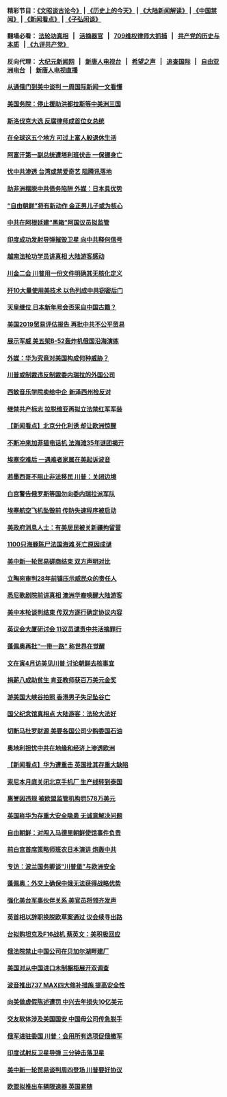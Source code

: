 #### 精彩节目：[《文昭谈古论今》](http://134.209.198.168/wenzhao) | [《历史上的今天》](http://134.209.198.168/today-in-history) | [《大陆新闻解读》](http://134.209.198.168/ntdtv-comedy) | [《中国禁闻》](http://134.209.198.168/ntdtv-news) | [《新闻看点》](http://134.209.198.168/news-insight) | [《子弘闲谈》](http://134.209.198.168/zihongxiantan/) 

  #### 翻墙必看： [法轮功真相](http://134.209.198.168:10000/videos/truth.html) &nbsp;&nbsp;|&nbsp;&nbsp; [活摘器官](http://134.209.198.168:10000/videos/res/Organs/) &nbsp;&nbsp;|&nbsp;&nbsp; [709维权律师大抓捕](http://134.209.198.168:10000/videos/709/) &nbsp;&nbsp;|&nbsp;&nbsp; [共产党的历史与本质](http://134.209.198.168:10000/videos/ccp.html) &nbsp;&nbsp;| [《九评共产党》](http://134.209.198.168:10000/videos/jiuping/) 

#### 反向代理： [大纪元新闻网](http://134.209.198.168:10080/) &nbsp;&nbsp;|&nbsp;&nbsp; [新唐人电视台](http://134.209.198.168:8000/) &nbsp;&nbsp;|&nbsp;&nbsp; [希望之声](http://134.209.198.168:8200/) &nbsp;&nbsp;|&nbsp;&nbsp; [追查国际](http://134.209.198.168:10010/) &nbsp;&nbsp;|&nbsp;&nbsp; [自由亚洲电台](http://134.209.198.168:9800/) &nbsp;&nbsp;|&nbsp;&nbsp; [新唐人电视直播](http://134.209.198.168/) 

#### [从通俄门到美中谈判 一周国际新闻一文看懂](../pages/nsc418/n11151265.md?t=04010037) 

#### [美国务院：停止援助洪都拉斯等中美洲三国](../pages/nsc418/n11152947.md?t=04010037) 

#### [斯洛伐克大选 反腐律师成首位女总统](../pages/nsc418/n11153077.md?t=04010037) 

#### [在全球这五个地方 可过上富人般退休生活](../pages/nsc418/n11151775.md?t=04010037) 

#### [阿富汗第一副总统遭塔利班伏击 一保镖身亡](../pages/nsc418/n11152070.md?t=04010037) 

#### [忧中共渗透 台湾或禁爱奇艺 阻腾讯落地](../pages/nsc418/n11151626.md?t=04010037) 

#### [助非洲摆脱中共债务陷阱 外媒：日本具优势](../pages/nsc418/n11151637.md?t=04010037) 

#### [“自由朝鲜”将有新动作 金正男儿子或为核心](../pages/nsc418/n11151559.md?t=04010037) 

#### [中共在阿根廷建“黑箱”阿国议员拟监管](../pages/nsc418/n11151549.md?t=04010037) 

#### [印度成功发射导弹摧毁卫星 向中共释何信号](../pages/nsc418/n11151376.md?t=04010037) 

#### [越南法轮功学员讲真相 大陆游客感动](../pages/nsc418/n11151052.md?t=04010037) 

#### [川金二会 川普用一份文件明确其无核化定义](../pages/nsc418/n11151140.md?t=04010037) 

#### [歼10大量使用美技术 以色列成中共窃密后门](../pages/nsc418/n11143429.md?t=04010037) 

#### [天皇继位 日本新年号会否采自中国古籍？](../pages/nsc418/n11151078.md?t=04010037) 

#### [美国2019贸易评估报告 再批中共不公平贸易](../pages/nsc418/n11150818.md?t=04010037) 

#### [展示军威 美五架B-52轰炸机俄国沿海演练](../pages/nsc418/n11150480.md?t=04010037) 

#### [外媒：华为究竟对美国构成何种威胁？](../pages/nsc418/n11149562.md?t=04010037) 

#### [川普或制裁违反制裁委内瑞拉的外国公司](../pages/nsc418/n11150019.md?t=04010037) 

#### [西敏音乐学院卖给中企 新泽西州检反对](../pages/nsc418/n11149680.md?t=04010037) 

#### [继禁共产标志 拉脱维亚再拟立法禁红军军装](../pages/nsc418/n11149779.md?t=04010037) 

#### [【新闻看点】北京分化利诱 却让欧洲惊醒](../pages/nsc418/n11149321.md?t=04010037) 

#### [不断冲来加菲猫电话机 法海滩35年谜团揭开](../pages/nsc418/n11149623.md?t=04010037) 

#### [埃塞空难后 一遇难者家属在美起诉波音](../pages/nsc418/n11149698.md?t=04010037) 

#### [若墨西哥不阻止非法移民 川普：关闭边境](../pages/nsc418/n11149488.md?t=04010037) 

#### [白宫警告俄罗斯等国勿向委内瑞拉派军队](../pages/nsc418/n11149658.md?t=04010037) 

#### [埃塞航空飞机坠毁前 传防失速程序被启动](../pages/nsc418/n11149281.md?t=04010037) 

#### [美政府消息人士：有美居民被关新疆拘留营](../pages/nsc418/n11149339.md?t=04010037) 

#### [1100只海豚陈尸法国海滩 死亡原因成谜](../pages/nsc418/n11148870.md?t=04010037) 

#### [美中新一轮贸易磋商结束 双方声明对比](../pages/nsc418/n11149183.md?t=04010037) 

#### [立陶宛审判28年前镇压示威民众的责任人](../pages/nsc418/n11148633.md?t=04010037) 

#### [悉尼歌剧院前讲真相 澳洲华裔唤醒大陆游客](../pages/nsc418/n11148530.md?t=04010037) 

#### [美中本轮谈判结束 传双方逐行确定协议内容](../pages/nsc418/n11148669.md?t=04010037) 

#### [英议会大厦研讨会 11议员谴责中共活摘罪行](../pages/nsc418/n11147307.md?t=04010037) 

#### [蓬佩奥再批“一带一路” 称世界在觉醒](../pages/nsc418/n11148618.md?t=04010037) 

#### [文在寅4月访美见川普 讨论朝鲜去核事宜](../pages/nsc418/n11148476.md?t=04010037) 

#### [捐薪八成助贫生 肯亚教师获百万美元金奖](../pages/nsc418/n11148002.md?t=04010037) 

#### [游美国大峡谷拍照 香港男子失足坠谷亡](../pages/nsc418/n11147271.md?t=04010037) 

#### [国父纪念馆真相点 大陆游客：法轮大法好](../pages/nsc418/n11146855.md?t=04010037) 

#### [切断马杜罗财源 美要各国公司少购委国石油](../pages/nsc418/n11147170.md?t=04010037) 

#### [奥地利担忧中共在地缘和经济上渗透欧洲](../pages/nsc418/n11147131.md?t=04010037) 

#### [【新闻看点】华为遭重击 英国批其存重大缺陷](../pages/nsc418/n11146848.md?t=04010037) 

#### [索尼本月底关闭北京手机厂 生产线转到泰国](../pages/nsc418/n11146898.md?t=04010037) 

#### [惠誉因违规 被欧盟监管机构罚578万美元](../pages/nsc418/n11146571.md?t=04010037) 

#### [英国称华为存重大安全隐患 无诚意解决问题](../pages/nsc418/n11146736.md?t=04010037) 

#### [自由朝鲜：对闯入马德里朝鲜使馆事件负责](../pages/nsc418/n11145851.md?t=04010037) 

#### [前白宫首席策略师班农日本演讲 炮轰中共](../pages/nsc418/n11145680.md?t=04010037) 

#### [专访：波兰国务卿谈“川普堡”与欧洲安全](../pages/nsc418/n11144470.md?t=04010037) 

#### [蓬佩奥：外交上确保中俄无法获得战略优势](../pages/nsc418/n11144977.md?t=04010037) 

#### [强化美台军事伙伴关系 美官员将领齐发声](../pages/nsc418/n11144937.md?t=04010037) 

#### [英首相以辞职换脱欧草案通过 议会续寻出路](../pages/nsc418/n11144731.md?t=04010037) 

#### [台拟购坦克及F16战机 蔡英文：美积极回应](../pages/nsc418/n11144759.md?t=04010037) 

#### [俄法院禁止中国公司在贝加尔湖畔建厂](../pages/nsc418/n11144697.md?t=04010037) 

#### [美国对从中国进口木制橱柜展开双调查](../pages/nsc418/n11144673.md?t=04010037) 

#### [波音推出737 MAX四大修补措施 提高安全性](../pages/nsc418/n11144521.md?t=04010037) 

#### [向美做虚假陈述遭罚 中兴去年损失10亿美元](../pages/nsc418/n11144356.md?t=04010037) 

#### [交友软体涉及美国国安 中国母公司传急脱手](../pages/nsc418/n11144181.md?t=04010037) 

#### [俄军进驻委国 川普：会用所有选项促俄撤军](../pages/nsc418/n11144268.md?t=04010037) 

#### [印度试射反卫星导弹 三分钟击落卫星](../pages/nsc418/n11144027.md?t=04010037) 

#### [美中新一轮贸易谈判周四登场 川普要好协议](../pages/nsc418/n11144151.md?t=04010037) 

#### [欧盟拟推出车辆限速器 英国紧随](../pages/nsc418/n11143685.md?t=04010037) 


